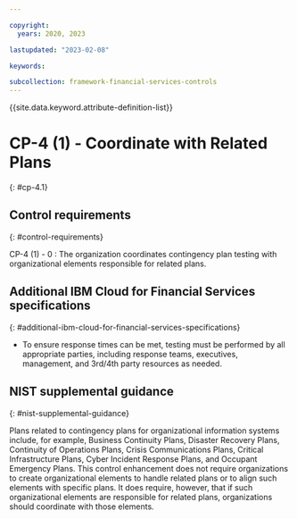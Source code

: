 ```yaml
---

copyright:
  years: 2020, 2023

lastupdated: "2023-02-08"

keywords:

subcollection: framework-financial-services-controls
---
```


{{site.data.keyword.attribute-definition-list}}

               
# CP-4 (1) - Coordinate with Related Plans
{: #cp-4.1}

## Control requirements
{: #control-requirements}

CP-4 (1) - 0
    : The organization coordinates contingency plan testing with organizational elements responsible for related plans.

## Additional IBM Cloud for Financial Services specifications
{: #additional-ibm-cloud-for-financial-services-specifications}

- To ensure response times can be met, testing must be performed by all appropriate parties, including response teams, executives, management, and 3rd/4th party resources as needed.

## NIST supplemental guidance
{: #nist-supplemental-guidance}

Plans related to contingency plans for organizational information systems include, for example, Business Continuity Plans, Disaster Recovery Plans, Continuity of Operations Plans, Crisis Communications Plans, Critical Infrastructure Plans, Cyber Incident Response Plans, and Occupant Emergency Plans. This control enhancement does not require organizations to create organizational elements to handle related plans or to align such elements with specific plans. It does require, however, that if such organizational elements are responsible for related plans, organizations should coordinate with those elements.





